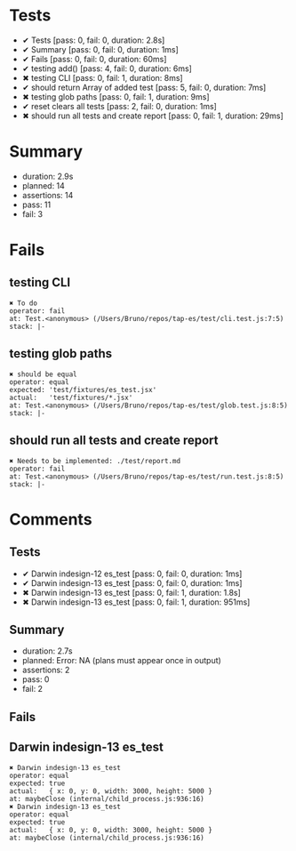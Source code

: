 # Tests

- ✔ Tests [pass: 0, fail: 0, duration: 2.8s]
- ✔ Summary [pass: 0, fail: 0, duration: 1ms]
- ✔ Fails [pass: 0, fail: 0, duration: 60ms]
- ✔ testing add() [pass: 4, fail: 0, duration: 6ms]
- ✖ testing CLI [pass: 0, fail: 1, duration: 8ms]
- ✔ should return Array of added test [pass: 5, fail: 0, duration: 7ms]
- ✖ testing glob paths [pass: 0, fail: 1, duration: 9ms]
- ✔ reset clears all tests [pass: 2, fail: 0, duration: 1ms]
- ✖ should run all tests and create report [pass: 0, fail: 1, duration: 29ms]

# Summary

- duration: 2.9s
- planned: 14
- assertions: 14
- pass: 11
- fail: 3

# Fails

## testing CLI

    ✖ To do
    operator: fail
    at: Test.<anonymous> (/Users/Bruno/repos/tap-es/test/cli.test.js:7:5)
    stack: |-

## testing glob paths

    ✖ should be equal
    operator: equal
    expected: 'test/fixtures/es_test.jsx'
    actual:   'test/fixtures/*.jsx'
    at: Test.<anonymous> (/Users/Bruno/repos/tap-es/test/glob.test.js:8:5)
    stack: |-

## should run all tests and create report

    ✖ Needs to be implemented: ./test/report.md
    operator: fail
    at: Test.<anonymous> (/Users/Bruno/repos/tap-es/test/run.test.js:8:5)
    stack: |-

# Comments

## Tests

- ✔ Darwin indesign-12 es_test [pass: 0, fail: 0, duration: 1ms]
- ✔ Darwin indesign-13 es_test [pass: 0, fail: 0, duration: 1ms]
- ✖ Darwin indesign-13 es_test [pass: 0, fail: 1, duration: 1.8s]
- ✖ Darwin indesign-13 es_test [pass: 0, fail: 1, duration: 951ms]

## Summary

- duration: 2.7s
- planned: Error: NA (plans must appear once in output)
- assertions: 2
- pass: 0
- fail: 2

## Fails

## Darwin indesign-13 es_test
    ✖ Darwin indesign-13 es_test
    operator: equal
    expected: true
    actual:   { x: 0, y: 0, width: 3000, height: 5000 }
    at: maybeClose (internal/child_process.js:936:16)
    ✖ Darwin indesign-13 es_test
    operator: equal
    expected: true
    actual:   { x: 0, y: 0, width: 3000, height: 5000 }
    at: maybeClose (internal/child_process.js:936:16)

